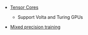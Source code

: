 - [Tensor Cores](https://developer.nvidia.com/tensor-cores)
  - Support Volta and Turing GPUs
  
- [Mixed precision training](https://devblogs.nvidia.com/apex-pytorch-easy-mixed-precision-training/)
